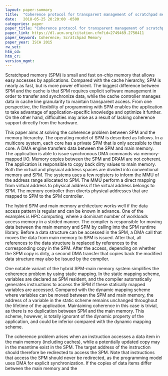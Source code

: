 ```yaml
---
layout: paper-summary
title:  "Coherence protocol for transparent management of scratchpad memories in shared memory manycore architectures"
date:   2018-05-25 20:20:00 -0500
categories: paper
paper_title: "Coherence protocol for transparent management of scratchpad memories in shared memory manycore architectures"
paper_link: https://dl.acm.org/citation.cfm?id=2749469.2750411
paper_keyword: Coherence; Scratchpad Memory
paper_year: ISCA 2015
rw_set: 
htm_cd: 
htm_cr: 
version_mgmt: 
--- 
```


Scratchpad memory (SPM) is small and fast on-chip memory that allows easy accesses by applications. Compared 
with the cache hierarchy, SPM is nearly as fast, but is more power efficient. The biggest difference between
SPM and the cache is that SPM requires explicit software management in order to transfer and synchronize data,
while the cache controller manages data in cache line granularity to maintain transparent access. From one perspective,
the flexibility of programming with SPM enables the application to take advantage of application-specific knowledge
and optimize it further. On the other hand, difficulties may arise as a result of lacking coherence support 
directly from the hardware. 

This paper aims at solving the coherence problem between SPM and the memory hierarchy. The operating model of 
SPM is described as follows. In a multicore system, each core has a private SPM that is only accssible to that core. 
A DMA engine transfers data between the SPM and main memory. The application is able to issue synchronous DMA 
commands via memory-mapped I/O. Memory copies between the SPM and DRAM are not coherent. The application
is responsible to copy back dirty values to main memory. Both the virtual and physical address spaces are divided 
into conventional memory and SPM. The systems uses a few registers to inform the MMU of the address range allocated to 
SPM. The MMU perform a direct mapping from virtual address to physical address if the virtual address belongs to SPM. 
The memory controller then diverts physical addresses that are mapped to SPM to the SPM controller. 

The hybird SPM and main memory architecture works well if the data access pattern is regular and can be known 
in advance. One of the examples is HPC computing, where a dominant number of workloads access memory in a strided 
manner. The compiler is responsible for moving data between the main memory and SPM by calling into the SPM runtime 
library. Before a data structure can be accessed in the SPM, a DMA call that moves the data from main memory to
SPM is issued. After that, all references to the data structure is replaced by references to the corresponding copy
in the SPM. After the access, depending on whether the SPM copy is dirty, a second DMA transfer that copies back the 
modified data structure may also be issued by the compiler. 

One notable variant of the hybrid SPM-main memory system simplifies the coherence problem by using static mapping. 
In the static mapping scheme, variables are declared as SPM resident, and the compiler automatically generates 
instructions to access the SPM if these statically mapped variables are accessed. Compared with the dynamic mapping 
scheme where variables can be moved between the SPM and main memory, the address of a variable in the static scheme remains 
unchanged throughout the lifetime of the application. Maintaining coherence in this case is trivial, as there is no 
duplication between SPM and the main memory. This scheme, however, is totally ignorant of the dynamic property of the 
application, and could be inferior compared with the dynamic mapping scheme. 

The coherence problem arises when an instruction accesses a data item in the main memory (including caches), while 
a potentially updated copy may in the meantime exist in the SPM. The target address of the instruction should 
therefore be redirected to access the SPM. Note that instructions that access the SPM should never be redirected, as the 
programming model uses DMA for explicit synchronization. If the copies of data items differ between the main memory and 
the 